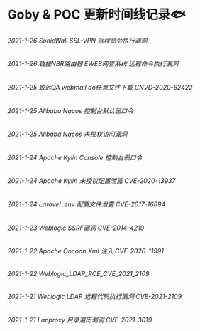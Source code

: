 # Goby & POC 更新时间线记录🐟

###### 2021-1-26 SonicWall SSL-VPN 远程命令执行漏洞

###### 2021-1-26 锐捷NBR路由器 EWEB网管系统 远程命令执行漏洞

###### 2021-1-25 致远OA webmail.do任意文件下载 CNVD-2020-62422

###### 2021-1-25 Alibaba Nacos 控制台默认弱口令

###### 2021-1-25 Alibaba Nacos 未授权访问漏洞

###### 2021-1-24 Apache Kylin Console 控制台弱口令

###### 2021-1-24 Apache Kylin 未授权配置泄露 CVE-2020-13937

###### 2021-1-24 Laravel .env 配置文件泄露 CVE-2017-16894

###### 2021-1-23 Weblogic SSRF漏洞 CVE-2014-4210

###### 2021-1-22 Apache Cocoon Xml 注入 CVE-2020-11991

###### 2021-1-22 Weblogic_LDAP_RCE_CVE_2021_2109

###### 2021-1-21 Weblogic LDAP 远程代码执行漏洞 CVE-2021-2109

###### 2021-1-21 Lanproxy 目录遍历漏洞 CVE-2021-3019